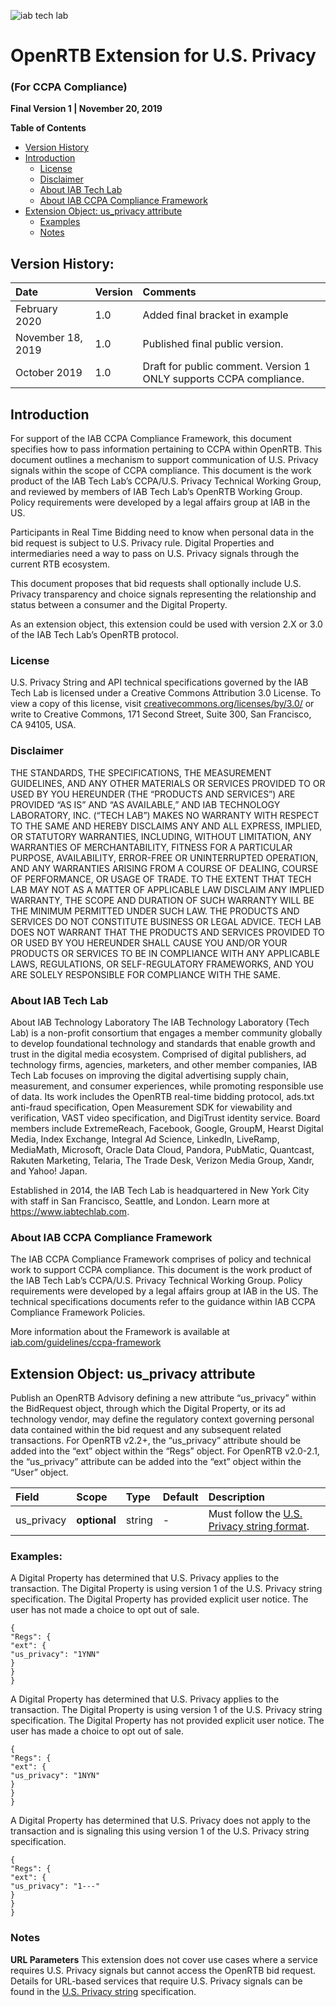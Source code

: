 ![iab tech lab](https://user-images.githubusercontent.com/19175352/38649177-0d37d17c-3daa-11e8-8934-f0fb47919716.png)
# OpenRTB Extension for U.S. Privacy
### **(For CCPA Compliance)**
**Final Version 1 | November 20, 2019**



**Table of Contents**
- [Version History](#version-history)
- [Introduction](#introduction)
  - [License](#license)
  - [Disclaimer](#disclaimer)
  - [About IAB Tech Lab](#about-iab-tech-lab)
  - [About IAB CCPA Compliance Framework](#about-iab-ccpa-compliance-framework)
- [Extension Object: us_privacy attribute](#extension-object)
  - [Examples](#examples)
  - [Notes](#notes)
  

## Version History:

| Date | Version | Comments |
| :-- | :-- | :-- |
| February 2020 | 1.0 | Added final bracket in example |
| November 18, 2019 | 1.0 | Published final public version. |
| October 2019 | 1.0 | Draft for public comment. Version 1 ONLY supports CCPA compliance. |


## Introduction

For support of the IAB CCPA Compliance Framework, this document specifies how to pass information pertaining to CCPA within OpenRTB. This document outlines a mechanism to support communication of U.S. Privacy signals within the scope of CCPA compliance. This document is the work product of the IAB Tech Lab’s CCPA/U.S. Privacy Technical Working Group, and reviewed by members of IAB Tech Lab’s OpenRTB Working Group. Policy requirements were developed by a legal affairs group at IAB in the US.

Participants in Real Time Bidding need to know when personal data in the bid request is subject to U.S. Privacy rule. Digital Properties and intermediaries need a way to pass on U.S. Privacy signals through the current RTB ecosystem.

This document proposes that bid requests shall optionally include U.S. Privacy transparency and choice signals representing the relationship and status between a consumer and the Digital Property.

As an extension object, this extension could be used with version 2.X or 3.0 of the IAB Tech Lab’s OpenRTB protocol.


### License

U.S. Privacy String and API technical specifications governed by the IAB Tech Lab is licensed
under a Creative Commons Attribution 3.0 License. To view a copy of this license, visit
[creativecommons.org/licenses/by/3.0/](https://creativecommons.org/licenses/by/3.0/) or write to Creative Commons, 171 Second Street, Suite 300, San Francisco, CA 94105, USA.

### Disclaimer

THE STANDARDS, THE SPECIFICATIONS, THE MEASUREMENT GUIDELINES, AND ANY OTHER
MATERIALS OR SERVICES PROVIDED TO OR USED BY YOU HEREUNDER (THE “PRODUCTS AND
SERVICES”) ARE PROVIDED “AS IS” AND “AS AVAILABLE,” AND IAB TECHNOLOGY LABORATORY,
INC. (“TECH LAB”) MAKES NO WARRANTY WITH RESPECT TO THE SAME AND HEREBY
DISCLAIMS ANY AND ALL EXPRESS, IMPLIED, OR STATUTORY WARRANTIES, INCLUDING,
WITHOUT LIMITATION, ANY WARRANTIES OF MERCHANTABILITY, FITNESS FOR A PARTICULAR
PURPOSE, AVAILABILITY, ERROR-FREE OR UNINTERRUPTED OPERATION, AND ANY
WARRANTIES ARISING FROM A COURSE OF DEALING, COURSE OF PERFORMANCE, OR USAGE
OF TRADE. TO THE EXTENT THAT TECH LAB MAY NOT AS A MATTER OF APPLICABLE LAW
DISCLAIM ANY IMPLIED WARRANTY, THE SCOPE AND DURATION OF SUCH WARRANTY WILL BE
THE MINIMUM PERMITTED UNDER SUCH LAW. THE PRODUCTS AND SERVICES DO NOT CONSTITUTE BUSINESS OR LEGAL ADVICE. TECH LAB DOES NOT WARRANT THAT THE PRODUCTS AND SERVICES PROVIDED TO OR USED BY YOU HEREUNDER SHALL CAUSE YOU
AND/OR YOUR PRODUCTS OR SERVICES TO BE IN COMPLIANCE WITH ANY APPLICABLE LAWS,
REGULATIONS, OR SELF-REGULATORY FRAMEWORKS, AND YOU ARE SOLELY RESPONSIBLE FOR COMPLIANCE WITH THE SAME.

### About IAB Tech Lab

About IAB Technology Laboratory
The IAB Technology Laboratory (Tech Lab) is a non-profit consortium that engages a member
community globally to develop foundational technology and standards that enable growth and
trust in the digital media ecosystem. Comprised of digital publishers, ad technology firms,
agencies, marketers, and other member companies, IAB Tech Lab focuses on improving the
digital advertising supply chain, measurement, and consumer experiences, while promoting
responsible use of data. Its work includes the OpenRTB real-time bidding protocol, ads.txt
anti-fraud specification, Open Measurement SDK for viewability and verification, VAST video
specification, and DigiTrust identity service. Board members include ExtremeReach, Facebook,
Google, GroupM, Hearst Digital Media, Index Exchange, Integral Ad Science, LinkedIn,
LiveRamp, MediaMath, Microsoft, Oracle Data Cloud, Pandora, PubMatic, Quantcast, Rakuten
Marketing, Telaria, The Trade Desk, Verizon Media Group, Xandr, and Yahoo! Japan.

Established in 2014, the IAB Tech Lab is headquartered in New York City with staff in San
Francisco, Seattle, and London. Learn more at https://www.iabtechlab.com.

### About IAB CCPA Compliance Framework

The IAB CCPA Compliance Framework comprises of policy and technical work to support CCPA compliance. This document is the work product of the ​IAB Tech Lab’s CCPA/U.S. Privacy Technical Working Group. Policy requirements were developed by a legal affairs group at IAB in the US. The technical specifications documents refer to the guidance within IAB CCPA Compliance Framework Policies.

More information about the Framework is available at [iab.com/guidelines/ccpa-framework](https://iab.com/guidelines/ccpa-framework)


## Extension Object: us_privacy attribute

Publish an OpenRTB Advisory defining a new attribute “us_privacy” within the BidRequest object, through which the Digital Property, or its ad technology vendor, may define the regulatory context governing personal data contained within the bid request and any subsequent related transactions. For OpenRTB v2.2+, the “us_privacy” attribute should be added into the “ext” object within the “Regs” object. For OpenRTB v2.0-2.1, the “us_privacy” attribute can be added into the “ext” object within the “User” object.


| Field | Scope | Type | Default | Description |
| :-- | :-- | :-- |:-- |:-- |
| us_privacy | **optional** | string | - | Must follow the [U.S. Privacy string format](https://github.com/wittjill/USPrivacy/blob/master/US%20Privacy%20String.md). |
   


### Examples:

A Digital Property has determined that U.S. Privacy applies to the transaction. The Digital Property is using version 1 of the U.S. Privacy string specification. The Digital Property has provided explicit user notice. The user has not made a choice to opt out of sale.

```
{
"Regs": {
"ext": {
"us_privacy": "1YNN"
}
}
}
```

A Digital Property has determined that U.S. Privacy applies to the transaction. The Digital Property is using version 1 of the U.S. Privacy string specification. The Digital Property has not provided explicit user notice. The user has made a choice to opt out of sale.

```
{
"Regs": {
"ext": {
"us_privacy": "1NYN"
}
}
}
```

A Digital Property has determined that U.S. Privacy does not apply to the transaction and is signaling this using version 1 of the U.S. Privacy string specification.

```
{
"Regs": {
"ext": {
"us_privacy": "1---"
}
}
}
```

### Notes

**URL Parameters**
This extension does not cover use cases where a service requires U.S. Privacy signals but cannot access the OpenRTB bid request. Details for URL-based services that require U.S. Privacy signals can be found in the [U.S. Privacy string](https://github.com/wittjill/USPrivacy/blob/master/US%20Privacy%20String.md) specification.
